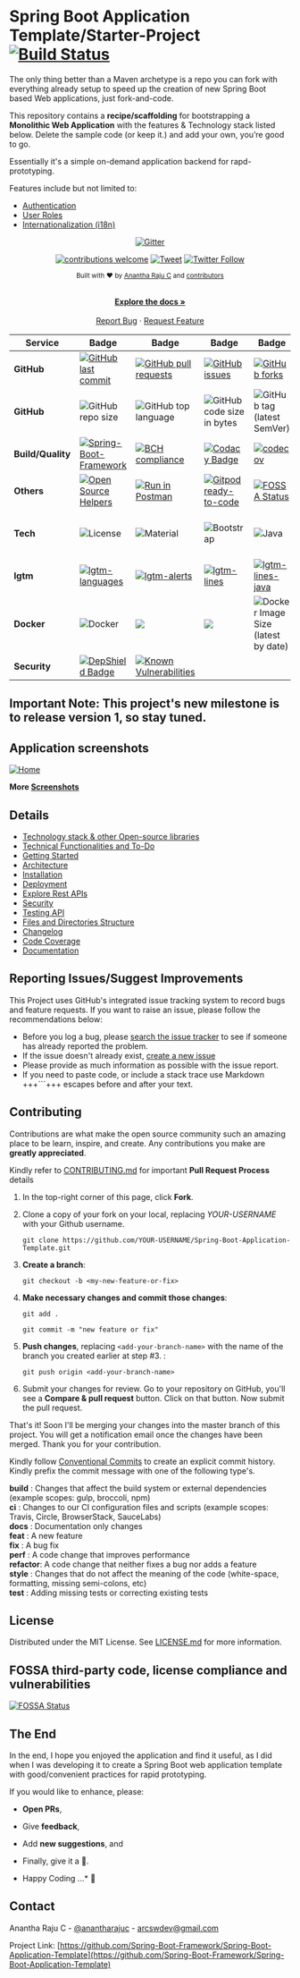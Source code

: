 <!--
*** Thanks for checking out Spring Boot Application Template. If you have a suggestion
*** that would make this better, please fork the repo and create a pull request
*** or simply open an issue with the tag "enhancement".
*** Thanks again!
-->
# Spring Boot Application Template/Starter-Project [![Build Status](https://travis-ci.org/AnanthaRajuC/Spring-Boot-Application-Template.svg?branch=master)](https://travis-ci.org/Spring-Boot-Framework/Spring-Boot-Application-Template)

The only thing better than a Maven archetype is a repo you can fork with everything already setup to speed up the creation of new Spring Boot based Web applications, just fork-and-code.

This repository contains a **recipe/scaffolding** for bootstrapping a **Monolithic Web Application** with the features & Technology stack listed below. Delete the sample code (or keep it.) and add your own, you’re good to go.

Essentially it's a simple on-demand application backend for rapd-prototyping.

Features include but not limited to:

- [Authentication](documents/AUTHENTICATION.MD)  
- [User Roles](documents/USER_ROLES.MD)  
- [Internationalization (i18n)](documents/INTERNATIONALIZATION.MD) 

<div align="center">

[![Gitter](https://badges.gitter.im/spring-boot-application-template/community.svg)](https://gitter.im/spring-boot-application-template/community?utm_source=badge&utm_medium=badge&utm_campaign=pr-badge)
</div>

<div align="center">

[![contributions welcome](https://img.shields.io/badge/contributions-welcome-brightgreen?logo=github)](CODE_OF_CONDUCT.md) [![Tweet](https://img.shields.io/twitter/url/http/shields.io.svg?style=social)](https://twitter.com/intent/tweet?text=Checkout+this+recipe+for+bootstrapping+a+%40springboot+based+monolithic+web+application&url=https://github.com/Spring-Boot-Framework/Spring-Boot-Application-Template&hashtags=SpringBoot) [![Twitter Follow](https://img.shields.io/twitter/follow/anantharajuc?label=follow%20me&style=social)](https://twitter.com/anantharajuc)
</div>

<div align="center">
  <sub>Built with ❤︎ by <a href="https://twitter.com/anantharajuc">Anantha Raju C</a> and <a href="https://github.com/Spring-Boot-Framework/Spring-Boot-Application-Template/graphs/contributors">contributors</a>
</div>

</br>

<p align="center">
	<a href="https://github.com/Spring-Boot-Framework/Spring-Boot-Application-Template/blob/master/README.md#spring-boot-application-templatestarter-project-"><strong>Explore the docs »</strong></a>
	<br />
	<br />
	<a href="https://github.com/Spring-Boot-Framework/Spring-Boot-Application-Template/issues">Report Bug</a>
	·
	<a href="https://github.com/Spring-Boot-Framework/Spring-Boot-Application-Template/issues">Request Feature</a>
</p>

<!-- PROJECT SHIELDS -->
<!--
*** I'm using markdown "reference style" links for readability.
*** Reference links are enclosed in brackets [ ] instead of parentheses ( ).
-->

|     Service     | Badge | Badge | Badge | Badge | Badge |
|-----------------|-------|-------|-------|-------|-------|
|  **GitHub**     |[![GitHub last commit](https://img.shields.io/github/last-commit/anantharajuc/Spring-Boot-Application-Template)](https://github.com/Spring-Boot-Framework/Spring-Boot-Application-Template/commits/master)|[![GitHub pull requests](https://img.shields.io/github/issues-pr-raw/Spring-Boot-Framework/Spring-Boot-Application-Template)](https://github.com/Spring-Boot-Framework/Spring-Boot-Application-Template/pulls)|[![GitHub issues](https://img.shields.io/github/issues/Spring-Boot-Framework/Spring-Boot-Application-Template)](https://github.com/Spring-Boot-Framework/Spring-Boot-Application-Template/issues)|[![GitHub forks](https://img.shields.io/github/forks/Spring-Boot-Framework/Spring-Boot-Application-Template)](https://github.com/Spring-Boot-Framework/Spring-Boot-Application-Template/network)|[![GitHub stars](https://img.shields.io/github/stars/Spring-Boot-Framework/Spring-Boot-Application-Template)](https://github.com/Spring-Boot-Framework/Spring-Boot-Application-Template/stargazers)|
|  **GitHub**     |![GitHub repo size](https://img.shields.io/github/repo-size/Spring-Boot-Framework/Spring-Boot-Application-Template)|![GitHub top language](https://img.shields.io/github/languages/top/Spring-Boot-Framework/Spring-Boot-Application-Template.svg)|![GitHub code size in bytes](https://img.shields.io/github/languages/code-size/Spring-Boot-Framework/Spring-Boot-Application-Template)|![GitHub tag (latest SemVer)](https://img.shields.io/github/tag/Spring-Boot-Framework/Spring-Boot-Application-Template.svg)|![GitHub language count](https://img.shields.io/github/languages/count/Spring-Boot-Framework/Spring-Boot-Application-Template)|
|**Build/Quality**|[![Spring-Boot-Framework](https://circleci.com/gh/AnanthaRajuC/Spring-Boot-Application-Template.svg?style=svg)](https://circleci.com/gh/Spring-Boot-Framework/Spring-Boot-Application-Template)|[![BCH compliance](https://bettercodehub.com/edge/badge/Spring-Boot-Framework/Spring-Boot-Application-Template?branch=master)](https://bettercodehub.com/)|[![Codacy Badge](https://app.codacy.com/project/badge/Grade/4bc5385252064f0e908f445b1eba184b)](https://www.codacy.com/gh/Spring-Boot-Framework/Spring-Boot-Application-Template?utm_source=github.com&amp;utm_medium=referral&amp;utm_content=Spring-Boot-Framework/Spring-Boot-Application-Template&amp;utm_campaign=Badge_Grade)|[![codecov](https://codecov.io/gh/Spring-Boot-Framework/Spring-Boot-Application-Template/branch/master/graph/badge.svg)](https://codecov.io/gh/Spring-Boot-Framework/Spring-Boot-Application-Template)|[![Quality Gate Status](https://sonarcloud.io/api/project_badges/measure?project=Spring-Boot-Framework_Spring-Boot-Application-Template&metric=alert_status)](https://sonarcloud.io/dashboard?id=Spring-Boot-Framework_Spring-Boot-Application-Template)|
|  **Others**     |[![Open Source Helpers](https://www.codetriage.com/spring-boot-framework/spring-boot-application-template/badges/users.svg)](https://www.codetriage.com/spring-boot-framework/spring-boot-application-template)|[![Run in Postman](https://run.pstmn.io/button.svg)](https://app.getpostman.com/run-collection/485bb945b088c6fd471e)|[![Gitpod ready-to-code](https://img.shields.io/badge/Gitpod-ready--to--code-blue?logo=gitpod)](https://gitpod.io/#https://github.com/Spring-Boot-Framework/Spring-Boot-Application-Template)|[![FOSSA Status](https://app.fossa.io/api/projects/git%2Bgithub.com%2FSpring-Boot-Framework%2FSpring-Boot-Application-Template.svg?type=shield)](https://app.fossa.io/projects/git%2Bgithub.com%2FSpring-Boot-Framework%2FSpring-Boot-Application-Template?ref=badge_shield)|[![Contributor Covenant](https://img.shields.io/badge/Contributor%20Covenant-v2.0%20adopted-ff69b4.svg)](code_of_conduct.md)|
|    **Tech**     |![License](https://img.shields.io/badge/license-MIT-blue.svg)|![Material](https://img.shields.io/badge/Material%20Design-UI-orange.svg)|![Bootstrap](https://img.shields.io/badge/Bootstrap-v4.0.0-yellowgreen.svg)|![Java](https://img.shields.io/badge/Java-v1.8-orange.svg)|[![Average time to resolve an issue](http://isitmaintained.com/badge/resolution/Spring-Boot-Framework/Spring-Boot-Application-Template.svg)](http://isitmaintained.com/project/Spring-Boot-Framework/Spring-Boot-Application-Template "Average time to resolve an issue")|
|    **lgtm**     |[![lgtm-languages](https://badgen.net/lgtm/langs/g/Spring-Boot-Framework/Spring-Boot-Application-Template)](https://lgtm.com/projects/g/Spring-Boot-Framework/Spring-Boot-Application-Template?mode=list)|[![lgtm-alerts](https://badgen.net/lgtm/alerts/g/Spring-Boot-Framework/Spring-Boot-Application-Template)](https://lgtm.com/projects/g/Spring-Boot-Framework/Spring-Boot-Application-Template?mode=list)|[![lgtm-lines](https://badgen.net/lgtm/lines/g/Spring-Boot-Framework/Spring-Boot-Application-Template)](https://lgtm.com/projects/g/Spring-Boot-Framework/Spring-Boot-Application-Template?mode=list)|[![lgtm-lines-java](https://badgen.net/lgtm/lines/g/Spring-Boot-Framework/Spring-Boot-Application-Template/java)](https://lgtm.com/projects/g/Spring-Boot-Framework/Spring-Boot-Application-Template?mode=list)|[![lgtm-grade](https://badgen.net/lgtm/grade/g/Spring-Boot-Framework/Spring-Boot-Application-Template)](https://lgtm.com/projects/g/Spring-Boot-Framework/Spring-Boot-Application-Template?mode=list)|
| **Docker**      |![Docker](https://img.shields.io/badge/Docker-v19-yellowgreen.svg)|[![](https://images.microbadger.com/badges/image/anantha/spring-boot-application-template.svg)](https://microbadger.com/images/anantha/spring-boot-application-template)|[![](https://images.microbadger.com/badges/version/anantha/spring-boot-application-template.svg)](https://microbadger.com/images/anantha/spring-boot-application-template)|![Docker Image Size (latest by date)](https://img.shields.io/docker/image-size/anantha/spring-boot-application-template)|[![](https://images.microbadger.com/badges/commit/anantha/spring-boot-application-template.svg)](https://microbadger.com/images/anantha/spring-boot-application-template)|
| **Security**    |[![DepShield Badge](https://depshield.sonatype.org/badges/Spring-Boot-Framework/Spring-Boot-Application-Template/depshield.svg)](https://github.com/Spring-Boot-Framework/Spring-Boot-Application-Template/issues)|[![Known Vulnerabilities](https://snyk.io/test/github/Spring-Boot-Framework/Spring-Boot-Application-Template/badge.svg)](https://snyk.io/test/github/Spring-Boot-Framework/Spring-Boot-Application-Template)|

## Important Note: This project's new milestone is to release version 1, so stay tuned.

<!-- APPLICATION SCREENSHOTS -->
## Application screenshots

[![Home](documents/images/app-ui/home.PNG)](documents/images/app-ui/home.PNG)

**More [Screenshots](documents/SCREENSHOTS.md)**

## Details

- [Technology stack & other Open-source libraries](documents/TECHNOLOGY_STACK.MD)  
- [Technical Functionalities and To-Do](documents/TECHNICAL_FUNCTIONALITIES.MD)  
- [Getting Started](documents/GETTING_STARTED.MD)  
- [Architecture](documents/ARCHITECTURE.md) 
- [Installation](documents/INSTALLATION.MD)  
- [Deployment](documents/DEPLOYMENT.md)  
- [Explore Rest APIs](documents/APP_SECURITY_AND_API.md)  
- [Security](documents/APP_SECURITY_AND_API.md)  
- [Testing API](documents/TESTING.MD)  
- [Files and Directories Structure](documents/ARCHITECTURE.md)  
- [Changelog](documents/CHANGELOG.md) 
- [Code Coverage](documents/CODE_COVERAGE.MD) 
- [Documentation](documents/DOCUMENTATION.MD) 

## Reporting Issues/Suggest Improvements

This Project uses GitHub's integrated issue tracking system to record bugs and feature requests. If you want to raise an issue, please follow the recommendations below:

* 	Before you log a bug, please [search the issue tracker](https://github.com/AnanthaRajuC/Spring-Boot-Application-Template/search?type=Issues) to see if someone has already reported the problem.
* 	If the issue doesn't already exist, [create a new issue](https://github.com/AnanthaRajuC/Spring-Boot-Application-Template/issues/new)
* 	Please provide as much information as possible with the issue report.
* 	If you need to paste code, or include a stack trace use Markdown +++```+++ escapes before and after your text.

<!-- CONTRIBUTING -->
## Contributing

Contributions are what make the open source community such an amazing place to be learn, inspire, and create. Any contributions you make are **greatly appreciated**.

Kindly refer to [CONTRIBUTING.md](/CONTRIBUTING.md) for important **Pull Request Process** details

1. In the top-right corner of this page, click **Fork**.

2. Clone a copy of your fork on your local, replacing *YOUR-USERNAME* with your Github username.

   `git clone https://github.com/YOUR-USERNAME/Spring-Boot-Application-Template.git`

3. **Create a branch**: 

   `git checkout -b <my-new-feature-or-fix>`

4. **Make necessary changes and commit those changes**:

   `git add .`

   `git commit -m "new feature or fix"`

5. **Push changes**, replacing `<add-your-branch-name>` with the name of the branch you created earlier at step #3. :

   `git push origin <add-your-branch-name>`

6. Submit your changes for review. Go to your repository on GitHub, you'll see a **Compare & pull request** button. Click on that button. Now submit the pull request.

That's it! Soon I'll be merging your changes into the master branch of this project. You will get a notification email once the changes have been merged. Thank you for your contribution.

Kindly follow [Conventional Commits](https://www.conventionalcommits.org/en/v1.0.0/) to create an explicit commit history. Kindly prefix the commit message with one of the following type's.

**build**   : Changes that affect the build system or external dependencies (example scopes: gulp, broccoli, npm)  
**ci**      : Changes to our CI configuration files and scripts (example scopes: Travis, Circle, BrowserStack, SauceLabs)  
**docs**    : Documentation only changes  
**feat**    : A new feature  
**fix**     : A bug fix  
**perf**    : A code change that improves performance  
**refactor**: A code change that neither fixes a bug nor adds a feature  
**style**   : Changes that do not affect the meaning of the code (white-space, formatting, missing semi-colons, etc)  
**test**    : Adding missing tests or correcting existing tests  

## License

Distributed under the MIT License. See [LICENSE.md](/LICENSE.md) for more information.

## FOSSA third-party code, license compliance and vulnerabilities

[![FOSSA Status](https://app.fossa.io/api/projects/git%2Bgithub.com%2FSpring-Boot-Framework%2FSpring-Boot-Application-Template.svg?type=large)](https://app.fossa.io/projects/git%2Bgithub.com%2FSpring-Boot-Framework%2FSpring-Boot-Application-Template?ref=badge_large)

## The End

In the end, I hope you enjoyed the application and find it useful, as I did when I was developing it to create a Spring Boot web application template with good/convenient practices for rapid prototyping. 

If you would like to enhance, please: 

* 	**Open PRs**, 
* 	Give **feedback**, 
* 	Add **new suggestions**, and
*	Finally, give it a 🌟.

* Happy Coding ...* 🙂

<!-- CONTACT -->
## Contact

Anantha Raju C - [@anantharajuc](https://twitter.com/anantharajuc) - arcswdev@gmail.com

Project Link: [https://github.com/Spring-Boot-Framework/Spring-Boot-Application-Template](https://github.com/Spring-Boot-Framework/Spring-Boot-Application-Template)

